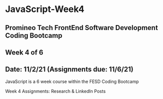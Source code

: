 # JavaScript-Week4

## Promineo Tech FrontEnd Software Development Coding Bootcamp 
## Week 4 of 6 
## Date:  11/2/21 (Assignments due:  11/6/21) 

JavaScript is a 6 week course within the FESD Coding Bootcamp

Week 4 Assignments:  Research & LinkedIn Posts
